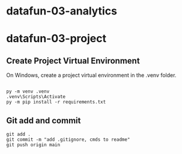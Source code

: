 # datafun-03-analytics

# datafun-03-project

## Create Project Virtual Environment

On Windows, create a project virtual environment in the .venv folder. 

```shell

py -m venv .venv
.venv\Scripts\Activate
py -m pip install -r requirements.txt

```

## Git add and commit 

```shell
git add .
git commit -m "add .gitignore, cmds to readme"
git push origin main
```
```
